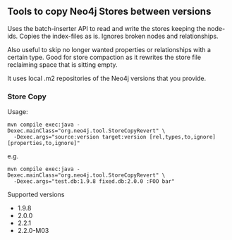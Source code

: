 ## Tools to copy Neo4j Stores between versions

Uses the batch-inserter API to read and write the stores keeping the node-ids.
Copies the index-files as is.
Ignores broken nodes and relationships.

Also useful to skip no longer wanted properties or relationships with a certain type. Good for store compaction as it
rewrites the store file reclaiming space that is sitting empty.

It uses local .m2 repositories of the Neo4j versions that you provide.

### Store Copy

Usage:

    mvn compile exec:java -Dexec.mainClass="org.neo4j.tool.StoreCopyRevert" \
      -Dexec.args="source:version target:version [rel,types,to,ignore] [properties,to,ignore]"

e.g. 

    mvn compile exec:java -Dexec.mainClass="org.neo4j.tool.StoreCopyRevert" \
      -Dexec.args="test.db:1.9.8 fixed.db:2.0.0 :FOO bar"

Supported versions

* 1.9.8
* 2.0.0
* 2.2.1
* 2.2.0-M03
